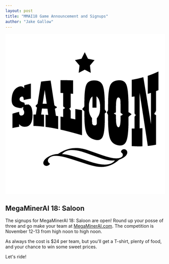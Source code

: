 ```yaml
---
layout: post
title: "MMAI18 Game Announcement and Signups"
author: "Jake Gallow"
---
```


![Saloon](/static/img/content/Saloon.png)

## MegaMinerAI 18: Saloon ##

The signups for MegaMinerAI 18: Saloon are open! Round up your posse of three
and go make your team at [MegaMinerAI.com](MegaMinerAI.com). The competition is
November 12-13 from high noon to high noon.

As always the cost is $24 per team, but you'll get a T-shirt, plenty of food,
 and your chance to win some sweet prices.

Let's ride!

